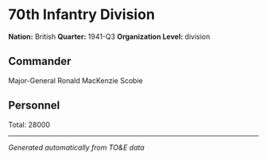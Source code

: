 # 70th Infantry Division

**Nation:** British
**Quarter:** 1941-Q3
**Organization Level:** division

## Commander

Major-General Ronald MacKenzie Scobie

## Personnel

Total: 28000

---
*Generated automatically from TO&E data*
